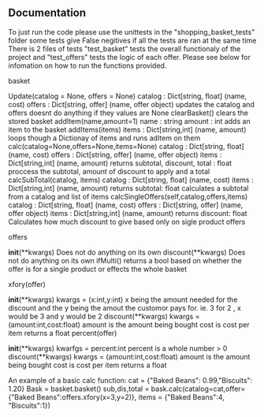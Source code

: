 ## Documentation

To just run the code please use the unittests in the "shopping_basket_tests" folder
some tests give False negitives if all the tests are ran at the same time
There is 2 files of tests "test_basket" tests the overall functionaly of the project and "test_offers" tests the logic of each offer. 
Please see below for infomation on how to run the functions provided. 

basket 

Update(catalog = None, offers = None)
		catalog : Dict[string, float] (name, cost)
		offers 	: Dict[string, offer] (name, offer object)
	updates the catalog and offers doesnt do anything if they values are None
clearBasket()
	clears the stored basket
addItem(name,amount=1)
		name	: string
		amount	: int
	adds an item to the basket
addItems(items)
		items 	: Dict[string,int] (name, amount)
	loops though a Dictionay of items and runs adItem on them
calc(catalog=None,offers=None,items=None)
		catalog : Dict[string, float] (name, cost)
		offers 	: Dict[string, offer] (name, offer object)
		items 	: Dict[string,int] (name, amount)
	returns subtotal, discount, total : float
	proccess the subtotal, amount of discount to apply and a total
calcSubTotal(catalog, items)
		catalog : Dict[string, float] (name, cost)
		items 	: Dict[string,int] (name, amount)
	returns subtotal: float
	calculates a subtotal from a catalog and list of items
calcSingleOffers(self,catalog,offers,items)
		catalog : Dict[string, float] (name, cost)
		offers 	: Dict[string, offer] (name, offer object)
		items 	: Dict[string,int] (name, amount)
	returns discount: float
	Calculates how much discount to give based only on sigle product offers	

offers

__init__(**kwargs)
	Does not do anything on its own
discount(**kwargs)
	Does not do anything on its own
ifMulti()
	returns a bool based on whether the offer is for a single product or effects the whole basket

xfory(offer)

__init__(**kwargs)
		kwargs = (x:int,y:int) 
		x being the amount needed for the discount and the y being the amout the customor pays for.
		ie. 3 for 2 , x would be 3 and y would be 2
discount(**kwargs)
		kwargs = (amount:int,cost:float) 
		amount is the amount being bought
		cost is cost per item
		returns a float
percent(offer)

__init__(**kwargs)
		kwarfgs = percent:int
		percent is a whole number > 0
discount(**kwargs)
		kwargs = (amount:int,cost:float) 
		amount is the amount being bought
		cost is cost per item
		returns a float
		
		
An example of a basic calc function:
cat = {"Baked Beans": 0.99,"Biscuits": 1.20}
Bask = basket.basket()
sub,dis,total = bask.calc(catalog=cat,offer={"Baked Beans":offers.xfory(x=3,y=2)}, items = {"Baked Beans":4, "Biscuits":1})
